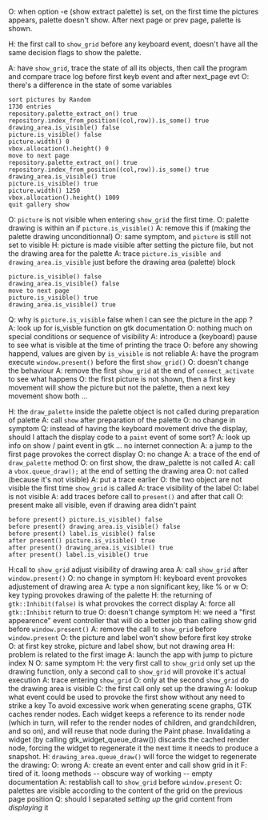 O: when option -e  (show extract palette) is set, on the first time the pictures appears, palette doesn't show. After next page or prev page, palette is shown.

H: the first call to `show_grid` before any keyboard event, doesn't have all the same decision flags to show the palette. 

A: have `show_grid`, trace the state of all its objects, then call the program and compare trace log before first keyb event and after next_page evt
O: there's a difference in the state of some variables
```
sort pictures by Random
1730 entries
repository.palette_extract_on() true
repository.index_from_position((col,row)).is_some() true
drawing_area.is_visible() false
picture.is_visible() false
picture.width() 0
vbox.allocation().height() 0
move to next page
repository.palette_extract_on() true
repository.index_from_position((col,row)).is_some() true
drawing_area.is_visible() true
picture.is_visible() true
picture.width() 1250
vbox.allocation().height() 1009
quit gallery show

```
O: `picture` is not visible when entering `show_grid` the first time.
O: palette drawing is within an if `picture.is_visible()`
A: remove this if (making the palette drawing unconditionnal)
O: same symptom, and `picture` is still not set to visible
H: picture is made visible after setting the picture file, but not the drawing area for the palette
A: trace `picture.is_visible and drawing_area.is_visible` just before the drawing area (palette) block
```
picture.is_visible() false
drawing_area.is_visible() false
move to next page
picture.is_visible() true
drawing_area.is_visible() true
```
Q: why is `picture.is_visible` false when I can see the picture in the app ?
A: look up for is_visble function on gtk documentation
O: nothing much on special conditions or sequence of visibility
A: introduce a (keyboard) pause to see what is visible at the time of printing the trace
O: before any showing happend, values are given by `is_visible` is not reliable
A: have the program execute `window.present()`  before the first `show_grid()`
O: doesn't change the behaviour
A: remove the first `show_grid` at the end of `connect_activate` to see what happens
O: the first picture is not shown, then a first key movement will show the picture but not the palette, then a next key movement show both
...

H: the `draw_palette` inside the palette object is not called during preparation of palette
A: call `show` after preparation of the palette
O: no change in symptom
Q: instead of having the keyboard movement drive the display, should I attach the display code to a `paint` event of some sort?
A: look up info on show / paint event in gtk
... no internet connection
A: a jump to the first page provokes the correct display
O: no change
A: a trace of the end of `draw_palette` method
O: on first show, the draw_palette is not called
A: call a `vbox.queue_draw();` at the end of setting the drawing area
O: not called (because it's not visible)
A: put a trace earlier
O: the two object are not visible the first time `show_grid` is called
A: trace visibility of the label
O: label is not visible
A: add traces before call to `present()` and after that call
O: present make all visible, even if drawing area didn't paint
```
before present() picture.is_visible() false
before present() drawing_area.is_visible() false
before present() label.is_visible() false
after present() picture.is_visible() true
after present() drawing_area.is_visible() true
after present() label.is_visible() true
```
H:call to `show_grid` adjust visibility of drawing area
A: call `show_grid` after `window.present()`
O: no change in symptom
H: keyboard event provokes adjustement of drawing area
A: type a non significant key, like % or w
O: key typing provokes drawing of the palette
H: the returning of `gtk::Inhibit(false)` is what provokes the correct display
A: force all `gtk::Inhibit` return to true
O: doesn't change symptom
H: we need a "first appearence" event controller that will do a better job than calling show grid before `window.present()`
A: remove the call to `show_grid` before `window.present`
O: the picture and label won't show before first key stroke
O: at first key stroke, picture and label show, but not drawing area
H: problem is related to the first image
A: launch the app with jump to picture index N
O: same symptom
H: the very first call to `show_grid` only set up the drawing function, only a second call to `show_grid` will provoke it's actual execution
A: trace entering `show_grid`
O: only at the second `show_grid` do the drawing area is visible
C: the first call only set up the drawing 
A: lookup what event could be used to provoke the first show without any need to strike a key To avoid excessive work when generating scene graphs, GTK caches render nodes. Each widget keeps a reference to its render node (which in turn, will refer to the render nodes of children, and grandchildren, and so on), and will reuse that node during the Paint phase. Invalidating a widget (by calling gtk_widget_queue_draw()) discards the cached render node, forcing the widget to regenerate it the next time it needs to produce a snapshot.
H: `drawing_area.queue_draw()` will force the widget to regenerate the drawing: 
O: wrong
A: create an event enter and call show grid in it
F: tired of it. loong methods -- obscure way of working -- empty documentation
A: restablish call to `show_grid` before `window.present`
O: palettes are visible according to the content of the grid on the previous page position
Q: should I separated *setting up* the grid content from *displaying* it
